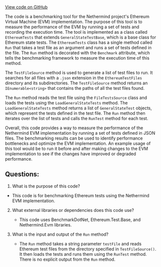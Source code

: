 [View code on GitHub](https://github.com/nethermindeth/nethermind/Nethermind.EthereumTests.Benchmark/EthereumTests.cs)

The code is a benchmarking tool for the Nethermind project's Ethereum Virtual Machine (EVM) implementation. The purpose of this tool is to measure the performance of the EVM by running a set of tests and recording the execution time. The tool is implemented as a class called `EthereumTests` that extends `GeneralStateTestBase`, which is a base class for Ethereum state tests. The `EthereumTests` class has a single method called `Run` that takes a test file as an argument and runs a set of tests defined in the file. The `Run` method is decorated with the `Benchmark` attribute, which tells the benchmarking framework to measure the execution time of this method.

The `TestFileSource` method is used to generate a list of test files to run. It searches for all files with a `.json` extension in the `EthereumTestFiles` directory and its subdirectories. The `TestFileSource` method returns an `IEnumerable<string>` that contains the paths of all the test files found.

The `Run` method reads the test file using the `FileTestsSource` class and loads the tests using the `LoadGeneralStateTests` method. The `LoadGeneralStateTests` method returns a list of `GeneralStateTest` objects, which represent the tests defined in the test file. The `Run` method then iterates over the list of tests and calls the `RunTest` method for each test.

Overall, this code provides a way to measure the performance of the Nethermind EVM implementation by running a set of tests defined in JSON files. The benchmarking results can be used to identify performance bottlenecks and optimize the EVM implementation. An example usage of this tool would be to run it before and after making changes to the EVM implementation to see if the changes have improved or degraded performance.
## Questions: 
 1. What is the purpose of this code?
   - This code is for benchmarking Ethereum tests using the Nethermind EVM implementation.

2. What external libraries or dependencies does this code use?
   - This code uses BenchmarkDotNet, Ethereum.Test.Base, and Nethermind.Evm libraries.

3. What is the input and output of the `Run` method?
   - The `Run` method takes a string parameter `testFile` and reads Ethereum test files from the directory specified in `TestFileSource()`. It then loads the tests and runs them using the `RunTest` method. There is no explicit output from the `Run` method.